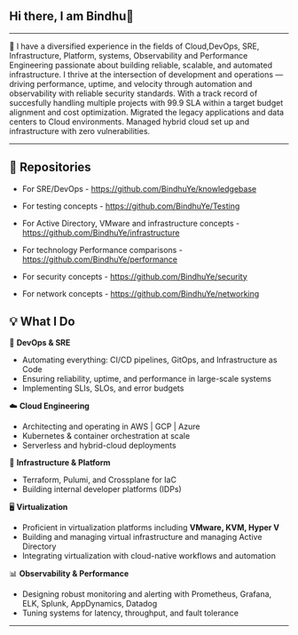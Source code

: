 ## Hi there, I am Bindhu👋
---
🔧 I have a diversified experience in the fields of Cloud,DevOps, SRE, Infrastructure, Platform, systems, Observability and Performance Engineering passionate about building reliable, scalable, and automated infrastructure. I thrive at the intersection of development and operations — driving performance, uptime, and velocity through automation and observability with reliable security standards. With a track record of succesfully handling multiple projects with 99.9 SLA within a target budget alignment and cost optimization. Migrated the legacy applications and data centers to Cloud environments. Managed hybrid cloud set up and infrastructure with zero vulnerabilities.

---

## 📂 Repositories

- For SRE/DevOps - https://github.com/BindhuYe/knowledgebase

- For testing concepts - https://github.com/BindhuYe/Testing

- For Active Directory, VMware and infrastructure concepts - https://github.com/BindhuYe/infrastructure

- For technology Performance comparisons - https://github.com/BindhuYe/performance

- For security concepts - https://github.com/BindhuYe/security

- For network concepts - https://github.com/BindhuYe/networking

## 💡 What I Do

🔧 **DevOps & SRE**  
- Automating everything: CI/CD pipelines, GitOps, and Infrastructure as Code  
- Ensuring reliability, uptime, and performance in large-scale systems  
- Implementing SLIs, SLOs, and error budgets

☁️ **Cloud Engineering**  
- Architecting and operating in AWS | GCP | Azure  
- Kubernetes & container orchestration at scale  
- Serverless and hybrid-cloud deployments

🧱 **Infrastructure & Platform**  
- Terraform, Pulumi, and Crossplane for IaC  
- Building internal developer platforms (IDPs)

🖥️ **Virtualization**  
- Proficient in virtualization platforms including **VMware, KVM, Hyper V**  
- Building and managing virtual infrastructure and managing Active Directory
- Integrating virtualization with cloud-native workflows and automation

📊 **Observability & Performance**  
- Designing robust monitoring and alerting with Prometheus, Grafana, ELK, Splunk, AppDynamics, Datadog
- Tuning systems for latency, throughput, and fault tolerance

---

